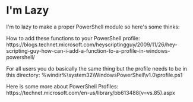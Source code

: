 # I'm Lazy 
<p>I'm to lazy to make a proper PowerShell module so here's some thinks:</p>
<p>How to add these functions to your PowerShell profile: https://blogs.technet.microsoft.com/heyscriptingguy/2009/11/26/hey-scripting-guy-how-can-i-add-a-function-to-a-profile-in-windows-powershell/</p>
<p>For all users you do basically the same thing but the profile needs to be in this directory: %windir%\system32\WindowsPowerShell\v1.0\profile.ps1</p>
<p>Here is some more about PowerShell Profiles: https://technet.microsoft.com/en-us/library/bb613488(v=vs.85).aspx </p>
